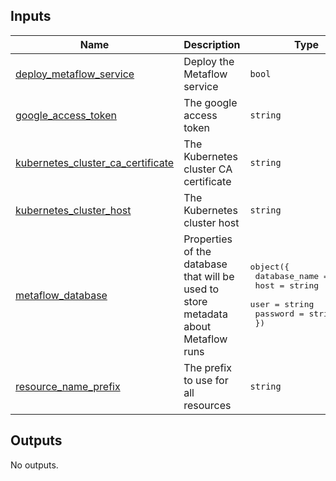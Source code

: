 <!-- BEGIN_TF_DOCS -->
## Inputs

| Name | Description | Type | Default | Required |
|------|-------------|------|---------|:--------:|
| <a name="input_deploy_metaflow_service"></a> [deploy\_metaflow\_service](#input\_deploy\_metaflow\_service) | Deploy the Metaflow service | `bool` | `true` | no |
| <a name="input_google_access_token"></a> [google\_access\_token](#input\_google\_access\_token) | The google access token | `string` | `""` | no |
| <a name="input_kubernetes_cluster_ca_certificate"></a> [kubernetes\_cluster\_ca\_certificate](#input\_kubernetes\_cluster\_ca\_certificate) | The Kubernetes cluster CA certificate | `string` | `""` | no |
| <a name="input_kubernetes_cluster_host"></a> [kubernetes\_cluster\_host](#input\_kubernetes\_cluster\_host) | The Kubernetes cluster host | `string` | `""` | no |
| <a name="input_metaflow_database"></a> [metaflow\_database](#input\_metaflow\_database) | Properties of the database that will be used to store metadata about Metaflow runs | <pre>object({<br/>    database_name = string<br/>    host          = string<br/>    user          = string<br/>    password      = string<br/>  })</pre> | `null` | no |
| <a name="input_resource_name_prefix"></a> [resource\_name\_prefix](#input\_resource\_name\_prefix) | The prefix to use for all resources | `string` | `""` | no |

## Outputs

No outputs.
<!-- END_TF_DOCS -->
